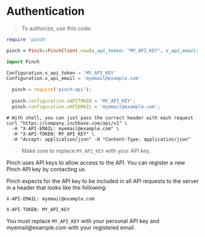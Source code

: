# Authentication

> To authorize, use this code:

```ruby
require 'pinch'

pinch = Pinch::PinchClient.new(x_api_token: "MY_API_KEY", x_api_email: "myemail@example.com")
```

```python
import Pinch

Configuration.x_api_token = 'MY_API_KEY'
Configuration.x_api_email = 'myemail@example.com'
```

```javascript
  pinch = require('pinch-api');
  
  pinch.configuration.xAPITOKEN = 'MY_API_KEY';
  pinch.configuration.xAPIEMAIL = 'myemail@example.com';
```

```shell
# With shell, you can just pass the correct header with each request
curl "https://company.inchbase.com/api/v1" \
  -H "X-API-EMAIL: myemail@example.com" \
  -H "X-API-TOKEN: MY_API_KEY" \
  -H "Accept: application/json" -H "Content-Type: application/json"
```

> Make sure to replace `MY_API_KEY` with your API key.

Pinch uses API keys to allow access to the API. You can register a new Pinch API key by contacting us.

Pinch expects for the API key to be included in all API requests to the server in a header that looks like the following:

`X-API-EMAIL: myemail@example.com`

`X-API-TOKEN: MY_API_KEY`

<aside class="notice">
You must replace <code>MY_API_KEY</code> with your personal API key and myemail@example.com with your registered email.
</aside>